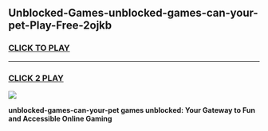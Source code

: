 
## Unblocked-Games-unblocked-games-can-your-pet-Play-Free-2ojkb
<h3>
<a href="https://premium76.site?title=unblocked-games-can-your-pet&ref=21A">CLICK TO PLAY</a></h3>
<hr>

<h3>
<a href="https://premium76.site?title=unblocked-games-can-your-pet&ref=21A">CLICK 2 PLAY</a>
  
</h3>

<a href="https://premium76.site?title=unblocked-games-can-your-pet&ref=21A"><img src="https://clearcache.store/games.png"></a>


**unblocked-games-can-your-pet games unblocked: Your Gateway to Fun and Accessible Online Gaming**
